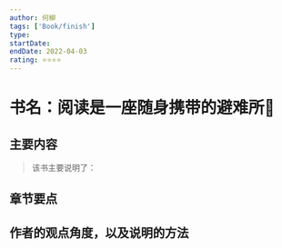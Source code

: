 ```yaml
---
author: 何柳
tags: ['Book/finish']
type: 
startDate:
endDate: 2022-04-03
rating: ⭐⭐⭐⭐
---
```


# 书名：阅读是一座随身携带的避难所📖

## 主要内容
> 该书主要说明了：


## 章节要点
**作者的观点角度，以及说明的方法**
-




